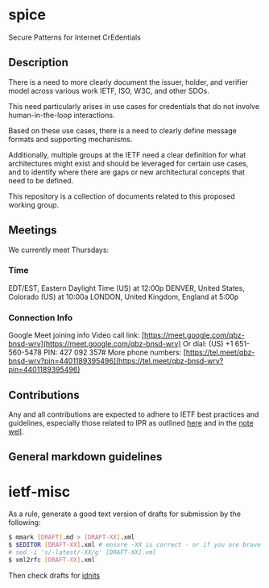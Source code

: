 # spice

Secure Patterns for Internet CrEdentials

## Description

There is a need to more clearly document the issuer, holder, and
verifier model across various work IETF, ISO, W3C, and other SDOs.  

This need particularly arises in use cases for credentials that do not
involve human-in-the-loop interactions.

Based on these use cases, there is a need to clearly define message
formats and supporting mechanisms.  

Additionally, multiple groups at the IETF need a clear definition for
what architectures might exist and should be leveraged for certain use
cases, and to identify where there are gaps or new architectural
concepts that need to be defined.

This repository is a collection of documents related to this proposed
working group.

## Meetings

We currently meet Thursdays:

### Time

EDT/EST, Eastern Daylight Time (US) at 12:00p
DENVER, United States, Colorado (US) at 10:00a
LONDON, United Kingdom, England at 5:00p

### Connection Info

Google Meet joining info
Video call link: [https://meet.google.com/qbz-bnsd-wrv](https://meet.google.com/qbz-bnsd-wrv)
Or dial: ‪(US) +1 651-560-5478‬ PIN: ‪427 092 357‬#
More phone numbers: [https://tel.meet/qbz-bnsd-wrv?pin=4401189395496](https://tel.meet/qbz-bnsd-wrv?pin=4401189395496)

## Contributions

Any and all contributions are expected to adhere to IETF best practices
and guidelines, especially those related to IPR as outlined
[here](https://www.ietf.org/standards/ipr/) and in the [note
well](https://www.ietf.org/about/note-well/).

## General markdown guidelines

# ietf-misc

As a rule, generate a good text version of drafts for submission by the
following:

```bash
$ mmark [DRAFT].md > [DRAFT-XX].xml
$ $EDITOR [DRAFT-XX].xml # ensure -XX is correct - or if you are brave \
# sed -i 's/-latest/-XX/g' [DRAFT-XX].xml
$ xml2rfc [DRAFT-XX].xml
```

Then check drafts for [idnits](https://author-tools.ietf.org/idnits)
